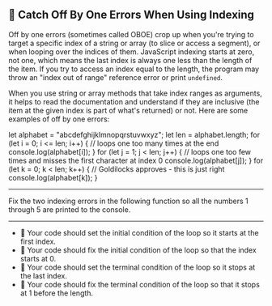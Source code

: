 🚀 Catch Off By One Errors When Using Indexing
----------------------------------------------

Off by one errors (sometimes called OBOE) crop up when you're trying to target a specific index of a string or array (to slice or access a segment), or when looping over the indices of them. JavaScript indexing starts at zero, not one, which means the last index is always one less than the length of the item. If you try to access an index equal to the length, the program may throw an "index out of range" reference error or print `undefined`.

When you use string or array methods that take index ranges as arguments, it helps to read the documentation and understand if they are inclusive (the item at the given index is part of what's returned) or not. Here are some examples of off by one errors:

let alphabet = "abcdefghijklmnopqrstuvwxyz";
let len = alphabet.length;
for (let i = 0; i <= len; i++) {
  // loops one too many times at the end
  console.log(alphabet\[i\]);
}
for (let j = 1; j < len; j++) {
  // loops one too few times and misses the first character at index 0
  console.log(alphabet\[j\]);
}
for (let k = 0; k < len; k++) {
  // Goldilocks approves - this is just right
  console.log(alphabet\[k\]);
}

* * *

Fix the two indexing errors in the following function so all the numbers 1 through 5 are printed to the console.

* * *

*   🧪 Your code should set the initial condition of the loop so it starts at the first index.
*   🧪 Your code should fix the initial condition of the loop so that the index starts at 0.
*   🧪 Your code should set the terminal condition of the loop so it stops at the last index.
*   🧪 Your code should fix the terminal condition of the loop so that it stops at 1 before the length.